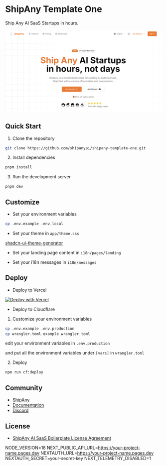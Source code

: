 # ShipAny Template One

Ship Any AI SaaS Startups in hours.

![preview](preview.png)

## Quick Start

1. Clone the repository

```bash
git clone https://github.com/shipanyai/shipany-template-one.git
```

2. Install dependencies

```bash
pnpm install
```

3. Run the development server

```bash
pnpm dev
```

## Customize

- Set your environment variables

```bash
cp .env.example .env.local
```

- Set your theme in `app/theme.css`

[shadcn-ui-theme-generator](https://zippystarter.com/tools/shadcn-ui-theme-generator)

- Set your landing page content in `i18n/pages/landing`

- Set your i18n messages in `i18n/messages`

## Deploy

- Deploy to Vercel

[![Deploy with Vercel](https://vercel.com/button)](https://vercel.com/new/clone?repository-url=https%3A%2F%2Fgithub.com%2Fshipanyai%2Fshipany-template-one&project-name=my-shipany-project&repository-name=my-shipany-project&redirect-url=https%3A%2F%2Fshipany.ai&demo-title=ShipAny&demo-description=Ship%20Any%20AI%20Startup%20in%20hours%2C%20not%20days&demo-url=https%3A%2F%2Fshipany.ai&demo-image=https%3A%2F%2Fpbs.twimg.com%2Fmedia%2FGgGSW3La8AAGJgU%3Fformat%3Djpg%26name%3Dlarge)

- Deploy to Cloudflare

1. Customize your environment variables

```bash
cp .env.example .env.production
cp wrangler.toml.example wrangler.toml
```

edit your environment variables in `.env.production`

and put all the environment variables under `[vars]` in `wrangler.toml`

2. Deploy

```bash
npm run cf:deploy
```

## Community

- [ShipAny](https://shipany.ai)
- [Documentation](https://docs.shipany.ai)
- [Discord](https://discord.gg/HQNnrzjZQS)

## License

- [ShipAny AI SaaS Boilerplate License Agreement](LICENSE)

NODE_VERSION=18
NEXT_PUBLIC_API_URL=https://your-project-name.pages.dev
NEXTAUTH_URL=https://your-project-name.pages.dev
NEXTAUTH_SECRET=your-secret-key
NEXT_TELEMETRY_DISABLED=1
